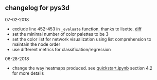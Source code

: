 changelog for pys3d
---

07-02-2018
- exclude line 452-453 in `_evaluate` function, thanks to lisette. [diff](https://github.com/zhiyzuo/S3D/commit/fabf0aeb96b46e297cc86d5d72586aa977ee28c8#diff-277225d258ab602f1bd716fc7c4c60e9L452)
- set the minimal number of color palettes to be 3
- set the color list for network visualization using list comprehension to maintain the node order
- use different metrics for classification/regression

06-28-2018
- change the way heatmaps produced. see [quickstart.ipynb](quickstart.ipynb) section 4.2 for more details
